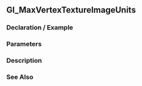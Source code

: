## Gl_MaxVertexTextureImageUnits

### Declaration / Example

### Parameters

### Description

### See Also
